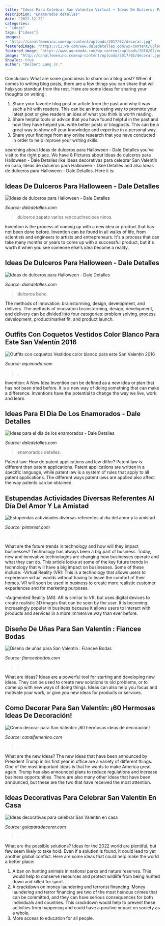 ```yaml
---
title: "Ideas Para Celebrar San Valentin Virtual ~ Ideas De Dulceros Para Halloween"
description: "Enamorados detalles"
date: "2022-12-22"
categories:
- "ideas"
tags: ["ideas"]
images:
- "http://canalfemenino.com/wp-content/uploads/2017/02/decorar.jpg"
featuredImage: "https://i1.wp.com/www.daledetalles.com/wp-content/uploads/2013/10/zapatosdebrujacondulces.jpg"
featured_image: "https://www.aquimoda.com/wp-content/uploads/2016/02/vestidos-blancos-valentin-5.jpg"
image: "http://canalfemenino.com/wp-content/uploads/2017/02/decorar.jpg"
ShowToc: true
author: "Delbert Lang Jr."
---
```



Conclusion: What are some good ideas to share on a blog post?
When it comes to writing blog posts, there are a few things you can share that will help you standout from the rest. Here are some ideas for sharing your thoughts on writing:
1. Share your favorite blog post or article from the past and why it was such a hit with readers. This can be an interesting way to promote your latest post or give readers an idea of what you think is worth reading. 
2. Share helpful tools or advice that you have found helpful in the past and how they have helped you write better posts or blogposts. This can be a great way to show off your knowledge and expertise in a personal way. 
3. Share your findings from any online research that you have conducted in order to help improve your writing skills.

	

		
searching about Ideas de dulceros para Halloween - Dale Detalles you've visit to the right place. We have 8 Pictures about Ideas de dulceros para Halloween - Dale Detalles like Ideas decorativas para celebrar San Valentín en casa, Ideas de dulceros para Halloween - Dale Detalles and also Ideas de dulceros para Halloween - Dale Detalles. Here it is:
		
    
## Ideas De Dulceros Para Halloween - Dale Detalles

<img loading=lazy src="https://i1.wp.com/www.daledetalles.com/wp-content/uploads/2013/10/zapatosdebrujacondulces.jpg" onerror="this.onerror=null;this.src='https://tse4.mm.bing.net/th?id=OIP.C53xTJMw7ct6l4PCch9FZgAAAA&amp;pid=15.1';" alt="Ideas de dulceros para Halloween - Dale Detalles">

_Source: daledetalles.com_

>dulceros zapato varios redcouchrecipes ninos. 

	

Invention is the process of coming up with a new idea or product that has not been done before. Invention can be found in all walks of life, from scientists and engineers to artists and entrepreneurs. It's a process that can take many months or years to come up with a successful product, but it's worth it when you see someone else's idea become a reality.

    
## Ideas De Dulceros Para Halloween - Dale Detalles

<img loading=lazy src="https://i1.wp.com/www.daledetalles.com/wp-content/uploads/2013/10/buhotutsi4.jpg" onerror="this.onerror=null;this.src='https://tse2.mm.bing.net/th?id=OIP.QaP_Y8Iwp1o9W6vV3OucLwHaGY&amp;pid=15.1';" alt="Ideas de dulceros para Halloween - Dale Detalles">

_Source: daledetalles.com_

>dulceros buho. 

	

The methods of innovation: brainstorming, design, development, and delivery.
The methods of innovation brainstorming, design, development, and delivery can be divided into four categories: problem solving, process development, product/market fit, and product launch.

    
## Outfits Con Coquetos Vestidos Color Blanco Para Este San Valentín 2016

<img loading=lazy src="https://www.aquimoda.com/wp-content/uploads/2016/02/vestidos-blancos-valentin-5.jpg" onerror="this.onerror=null;this.src='https://tse1.mm.bing.net/th?id=OIP.dMVENY2bnLbpYMzeh-8GWAHaLH&amp;pid=15.1';" alt="Outfits con coquetos Vestidos color blanco para este San Valentín 2016">

_Source: aquimoda.com_

>. 

	

Invention: A New Idea
Invention can be defined as a new idea or plan that has not been tried before. It is a new way of doing something that can make a difference. Inventions have the potential to change the way we live, work, and learn.

    
## Ideas Para El Dia De Los Enamorados - Dale Detalles

<img loading=lazy src="https://i2.wp.com/www.daledetalles.com/wp-content/uploads/2016/02/valentin20.jpg?resize=452%2C974" onerror="this.onerror=null;this.src='https://tse1.mm.bing.net/th?id=OIP.zlDMcRflaDEfifoP97KzsQAAAA&amp;pid=15.1';" alt="Ideas para el dia de los enamorados - Dale Detalles">

_Source: daledetalles.com_

>enamorados detalles. 

	

Patent law: How do patent applications and law differ?
Patent law is different than patent applications. Patent applications are written in a specific language, while patent law is a system of rules that apply to all patent applications. The different ways patent laws are applied also affect the way patents can be obtained.

    
## Estupendas Actividades Diversas Referentes Al Día Del Amor Y La Amistad

<img loading=lazy src="https://i.pinimg.com/736x/8f/fc/7f/8ffc7f573e91b18875393349943a17f0.jpg" onerror="this.onerror=null;this.src='https://tse1.mm.bing.net/th?id=OIP.zZOzYoGGaPRBrNAaANLa9wHaJ4&amp;pid=15.1';" alt="Estupendas actividades diversas referentes al día del amor y la amistad">

_Source: pinterest.com_

>. 

	

What are the future trends in technology and how will they impact businesses?
Technology has always been a big part of business. Today, new and innovative technologies are changing how businesses operate and what they can do. This article looks at some of the key future trends in technology that will have a big impact on businesses. Some of these include:
-Virtual Reality (VR): This is a technology that allows users to experience virtual worlds without having to leave the comfort of their homes. VR will soon be used in business to create more realistic customer experiences and for marketing purposes.

-Augmented Reality (AR): AR is similar to VR, but uses digital devices to create realistic 3D images that can be seen by the user. It is becoming increasingly popular in business because it allows users to interact with products and services in a more immersive way than ever before.

    
## Diseño De Uñas Para San Valentín : Fiancee Bodas

<img loading=lazy src="https://fianceebodas.com/wp-content/uploads/2020/02/FIANCEE-BODAS-FEB-MODA-DISENO-UNAS-PARA-SAN.-VALENTIN-94.jpg" onerror="this.onerror=null;this.src='https://tse4.mm.bing.net/th?id=OIP.-YdOl3oIRRHy4jZ71MFsagHaHa&amp;pid=15.1';" alt="Diseño de uñas para San Valentín : Fiancee Bodas">

_Source: fianceebodas.com_

>. 

	

What are ideas?
Ideas are a powerful tool for starting and developing new ideas. They can be used to create new solutions to old problems, or to come up with new ways of doing things. Ideas can also help you focus and motivate your work, or give you new ideas for products or services.

    
## Como Decorar Para San Valentín: ¡60 Hermosas Ideas De Decoración!

<img loading=lazy src="http://canalfemenino.com/wp-content/uploads/2017/02/decorar.jpg" onerror="this.onerror=null;this.src='https://tse2.mm.bing.net/th?id=OIP.UzlVf6id2XObXbkjN5sEygHaEK&amp;pid=15.1';" alt="Como decorar para San Valentín: ¡60 hermosas ideas de decoración!">

_Source: canalfemenino.com_

>. 

	

What are the new ideas?
The new ideas that have been announced by President Trump in his first year in office are a variety of different things. One of the most important ideas is that he wants to make America great again. Trump has also announced plans to reduce regulations and increase business opportunities. There are also many other ideas that have been announced, but these are the two that have received the most attention.

    
## Ideas Decorativas Para Celebrar San Valentín En Casa

<img loading=lazy src="https://www.guiaparadecorar.com/wp-content/uploads/2017/01/ideas-para-celebrar-san-valentin-en-casa-12.jpg" onerror="this.onerror=null;this.src='https://tse1.mm.bing.net/th?id=OIP.O33nCDQYQLYWzjySCrDcWgHaLH&amp;pid=15.1';" alt="Ideas decorativas para celebrar San Valentín en casa">

_Source: guiaparadecorar.com_

>. 

	

What are the possible solutions?
Ideas for the 2022 world are plentiful, but few seem likely to take hold. Even if a solution is found, it could lead to yet another global conflict. Here are some ideas that could help make the world a better place: 
1. A ban on hunting animals in national parks and nature reserves. This would help to conserve resources and protect wildlife from being hunted down and killed for sport.
2. A crackdown on money laundering and terrorist financing. Money laundering and terror financing are two of the most heinous crimes that can be committed, and they can have serious consequences for both individuals and countries. This crackdown would help to prevent these activities from happening and could have a positive impact on society as a whole.
3. More access to education for all people.


